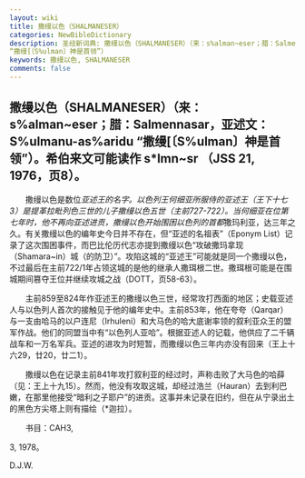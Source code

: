 ```yaml
---
layout: wiki
title: 撒缦以色（SHALMANESER）
categories: NewBibleDictionary
description: 圣经新词典: 撒缦以色（SHALMANESER）（来：s%alman~eser；腊：Salmennasar，亚述文：S%ulmanu-as%aridu
“撒缦[〔S%ulman〕神是首领”）
keywords: 撒缦以色, SHALMANESER
comments: false
---
```


## 撒缦以色（SHALMANESER）（来：s%alman~eser；腊：Salmennasar，亚述文：S%ulmanu-as%aridu “撒缦[〔S%ulman〕神是首领”）。希伯来文可能读作 s*lmn~sr （JSS 21, 1976，页8）。

　　撒缦以色是数位*亚述王的名字。以色列王何细亚所服侍的亚述王（王下十七3）是提革拉毗列色三世的儿子撒缦以色五世（主前727-722）。当何细亚在位第七年时，他不再向亚述进贡，撒缦以色开始围困以色列的首都*撒玛利亚，达三年之久。有关撒缦以色的编年史今日并不存在，但“亚述的名祖表”（Eponym List）记录了这次围困事件，而巴比伦历代志亦提到撒缦以色“攻破撒玛拿现（Shamara~in）城（的防卫）”。攻陷这城的“亚述王”可能就是同一个撒缦以色，不过最后在主前722/1年占领这城的是他的继承人撒珥根二世。撒珥根可能是在围城期间篡夺王位并继续攻城之战（DOTT，页58-63）。

　　主前859至824年作亚述王的撒缦以色三世，经常攻打西面的地区；史载亚述人与以色列人首次的接触见于他的编年史中。主前853年，他在夸夸（Qarqar）与一支由哈马的以户连尼（Irhuleni）和大马色的哈大底谢率领的叙利亚众王的盟军作战。他们的同盟当中有“以色列人亚哈”。根据亚述人的记载，他供应了二千辆战车和一万名军兵。亚述的进攻为时短暂，而撒缦以色三年内亦没有回来（王上十六29，廿20，廿二1）。

　　撒缦以色在记录主前841年攻打叙利亚的经过时，声称击败了大马色的哈薛（见：王上十九15）。然而，他没有攻取这城，却经过浩兰（Hauran）去到利巴嫩，在那里他接受“暗利之子耶户”的进贡。这事并未记录在旧约，但在从宁录出土的黑色方尖塔上则有描绘（*迦拉）。

　　书目：CAH3,

3, 1978。

D.J.W.








